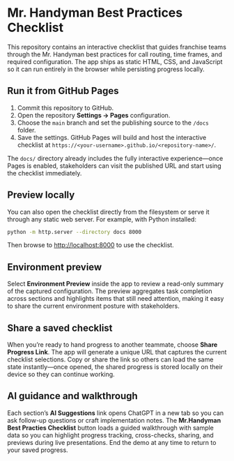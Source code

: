 # Mr. Handyman Best Practices Checklist

This repository contains an interactive checklist that guides franchise teams through the Mr. Handyman best practices for call routing, time frames, and required configuration. The app ships as static HTML, CSS, and JavaScript so it can run entirely in the browser while persisting progress locally.

## Run it from GitHub Pages

1. Commit this repository to GitHub.
2. Open the repository **Settings → Pages** configuration.
3. Choose the `main` branch and set the publishing source to the `/docs` folder.
4. Save the settings. GitHub Pages will build and host the interactive checklist at `https://<your-username>.github.io/<repository-name>/`.

The `docs/` directory already includes the fully interactive experience—once Pages is enabled, stakeholders can visit the published URL and start using the checklist immediately.

## Preview locally

You can also open the checklist directly from the filesystem or serve it through any static web server. For example, with Python installed:

```bash
python -m http.server --directory docs 8000
```

Then browse to [http://localhost:8000](http://localhost:8000) to use the checklist.

## Environment preview

Select **Environment Preview** inside the app to review a read-only summary of the captured configuration. The preview aggregates task completion across sections and highlights items that still need attention, making it easy to share the current environment posture with stakeholders.

## Share a saved checklist

When you’re ready to hand progress to another teammate, choose **Share Progress Link**. The app will generate a unique URL that captures the current checklist selections. Copy or share the link so others can load the same state instantly—once opened, the shared progress is stored locally on their device so they can continue working.

## AI guidance and walkthrough

Each section’s **AI Suggestions** link opens ChatGPT in a new tab so you can ask follow-up questions or craft implementation notes. The **Mr.Handyman Best Practies Checklist** button loads a guided walkthrough with sample data so you can highlight progress tracking, cross-checks, sharing, and previews during live presentations. End the demo at any time to return to your saved progress.
